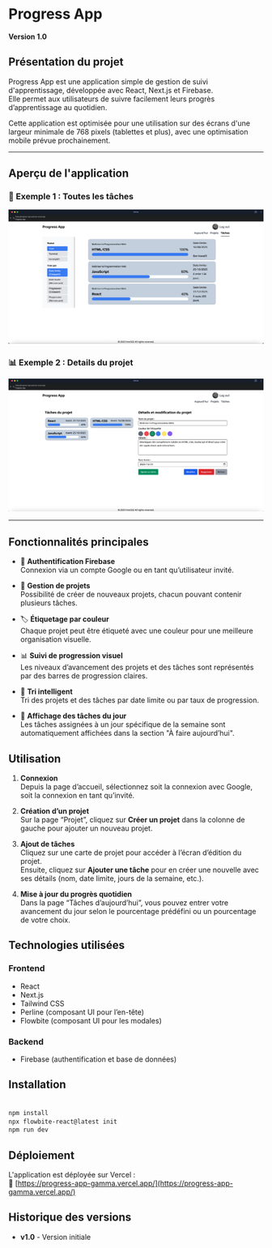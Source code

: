 # Progress App

**Version 1.0**

## Présentation du projet

Progress App est une application simple de gestion de suivi d'apprentissage, développée avec React, Next.js et Firebase.  
Elle permet aux utilisateurs de suivre facilement leurs progrès d’apprentissage au quotidien.

Cette application est optimisée pour une utilisation sur des écrans d'une largeur minimale de 768 pixels (tablettes et plus), avec une optimisation mobile prévue prochainement.

---

## Aperçu de l'application

### 📁 Exemple 1 : Toutes les tâches

![Toutes les tâches](./public/img-example/all-tasks.png)

### 📊 Exemple 2 : Details du projet

![Details du projet ](./public/img-example/detail-page.png)

---

## Fonctionnalités principales

- 🔐 **Authentification Firebase**  
  Connexion via un compte Google ou en tant qu’utilisateur invité.

- 📁 **Gestion de projets**  
  Possibilité de créer de nouveaux projets, chacun pouvant contenir plusieurs tâches.

- 🏷️ **Étiquetage par couleur**  
  Chaque projet peut être étiqueté avec une couleur pour une meilleure organisation visuelle.

- 📊 **Suivi de progression visuel**  
  Les niveaux d’avancement des projets et des tâches sont représentés par des barres de progression claires.

- 📅 **Tri intelligent**  
  Tri des projets et des tâches par date limite ou par taux de progression.

- 📆 **Affichage des tâches du jour**  
  Les tâches assignées à un jour spécifique de la semaine sont automatiquement affichées dans la section "À faire aujourd’hui".

## Utilisation

1. **Connexion**  
   Depuis la page d’accueil, sélectionnez soit la connexion avec Google, soit la connexion en tant qu’invité.

2. **Création d’un projet**  
   Sur la page “Projet”, cliquez sur **Créer un projet** dans la colonne de gauche pour ajouter un nouveau projet.

3. **Ajout de tâches**  
   Cliquez sur une carte de projet pour accéder à l’écran d’édition du projet.  
   Ensuite, cliquez sur **Ajouter une tâche** pour en créer une nouvelle avec ses détails (nom, date limite, jours de la semaine, etc.).

4. **Mise à jour du progrès quotidien**  
   Dans la page “Tâches d’aujourd’hui”, vous pouvez entrer votre avancement du jour selon le pourcentage prédéfini ou un pourcentage de votre choix.

## Technologies utilisées

### Frontend

- React
- Next.js
- Tailwind CSS
- Perline (composant UI pour l’en-tête)
- Flowbite (composant UI pour les modales)

### Backend

- Firebase (authentification et base de données)

## Installation

```bash

npm install
npx flowbite-react@latest init
npm run dev
```

## Déploiement

L'application est déployée sur Vercel :  
🔗 [https://progress-app-gamma.vercel.app/](https://progress-app-gamma.vercel.app/)

## Historique des versions

- **v1.0** - Version initiale
